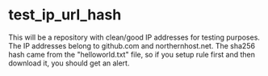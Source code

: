 # test_ip_url_hash
This will be a repository with clean/good IP addresses for testing purposes. 
The IP addresses belong to github.com and northernhost.net. 
The sha256 hash came from the "helloworld.txt" file, so if you setup rule first and then download it, you should get an alert. 

